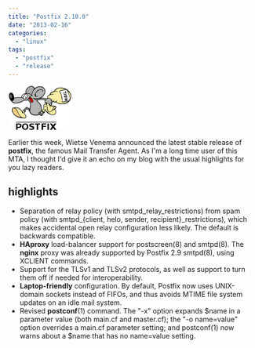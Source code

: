 ```yaml
---
title: "Postfix 2.10.0"
date: "2013-02-16"
categories: 
  - "linux"
tags: 
  - "postfix"
  - "release"
---
```


![](images/mysza.gif)

Earlier this week, Wietse Venema announced the latest stable release of **postfix**, the famous Mail Transfer Agent. As I'm a long time user of this MTA, I thought I'd give it an echo on my blog with the usual highlights for you lazy readers.

## highlights

- Separation of relay policy (with smtpd_relay_restrictions) from spam policy (with smtpd_{client, helo, sender, recipient}_restrictions), which makes accidental open relay configuration less likely. The default is backwards compatible.
- **HAproxy** load-balancer support for postscreen(8) and smtpd(8). The **nginx** proxy was already supported by Postfix 2.9 smtpd(8), using XCLIENT commands.
- Support for the TLSv1 and TLSv2 protocols, as well as support to turn them off if needed for interoperability.
- **Laptop-friendly** configuration. By default, Postfix now uses UNIX-domain sockets instead of FIFOs, and thus avoids MTIME file system updates on an idle mail system.
- Revised **postconf**(1) command. The "-x" option expands $name in a parameter value (both main.cf and master.cf); the "-o name=value" option overrides a main.cf parameter setting; and postconf(1) now warns about a $name that has no name=value setting.
